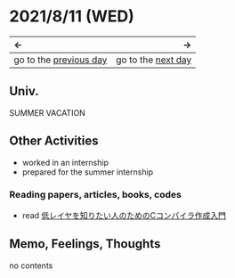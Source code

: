 # 2021/8/11 (WED)
|←|→|
|:---|---:|
go to the [previous day](./10th.md) | go to the [next day](./12th.md)

## Univ.
SUMMER VACATION

## Other Activities
- worked in an internship
- prepared for the summer internship

### Reading papers, articles, books, codes
- read [低レイヤを知りたい人のためのCコンパイラ作成入門](https://www.sigbus.info/compilerbook)

## Memo, Feelings, Thoughts
no contents
